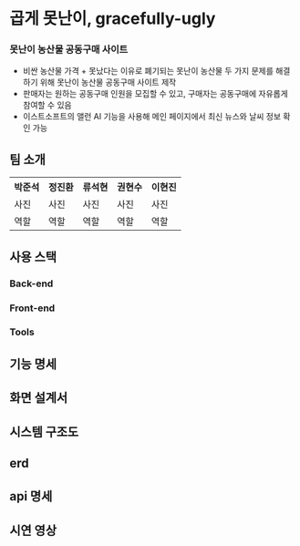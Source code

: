 # 곱게 못난이, gracefully-ugly
### 못난이 농산물 공동구매 사이트
- 비싼 농산물 가격 + 못났다는 이유로 폐기되는 못난이 농산물 두 가지 문제를 해결하기 위해 못난이 농산물 공동구매 사이트 제작
- 판매자는 원하는 공동구매 인원을 모집할 수 있고, 구매자는 공동구매에 자유롭게 참여할 수 있음
- 이스트소프트의 앨런 AI 기능을 사용해 메인 페이지에서 최신 뉴스와 날씨 정보 확인 가능

## 팀 소개
<table>
    <tr>
        <th>박준석</th>
        <th>정진환</th>
        <th>류석현</th>
        <th>권현수</th>
        <th>이현진</th>
    </tr>
    <tr>
	    <td>사진</td>
	    <td>사진</td>
	    <td>사진</td>
	    <td>사진</td>
	    <td>사진</td>
    </tr>
    <tr>
	    <td>역할</td>
	    <td>역할</td>
	    <td>역할</td>
	    <td>역할</td>
	    <td>역할</td>
    </tr>
</table>    
    

## 사용 스택
### Back-end

### Front-end

### Tools

## 기능 명세

## 화면 설계서

## 시스템 구조도

## erd 

## api 명세

## 시연 영상



